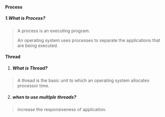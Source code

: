 #### Process

##### 1.What is Process?

> A process is an executing program.
>
> An operating system uses processes to separate the applications that are being executed.



#### Thread

1. ##### What is Thread?

> A thread is the basic unit to which an operating system allocates processor time.

2. ##### when to use multiple threads?

> increase the responsiveness of application.